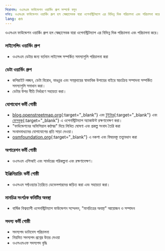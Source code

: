 ```yaml
---
শিরোনাম: ওএসএম ফাউন্ডেশন ওয়ার্কিং গ্রুপ সম্পর্কে বলুন
বর্ণনা: ওএসএম ফাউন্ডেশন ওয়ার্কিং গ্রুপ হল স্বেচ্ছাসেবক যারা ওপেনস্ট্রিটম্যাপ এর বিভিন্ন দিক পরিচালনা এবং পরিচালনা করে
lang: en
---
```


ওএসএম ফাউন্ডেশন ওয়ার্কিং গ্রুপ হল স্বেচ্ছাসেবক যারা ওপেনস্ট্রিটম্যাপ এর বিভিন্ন দিক পরিচালনা এবং পরিচালনা করে।

### লাইসেন্সিং ওয়ার্কিং গ্রুপ

* ওএসএম ডেটার জন্য বর্তমান লাইসেন্স সম্পর্কিত সমস্যাগুলি পরিচালনা করা

### ডেটা ওয়ার্কিং গ্রুপ

* কপিরাইট লঙ্ঘন, ডেটা বিরোধ, ভাঙচুর এবং সম্প্রদায়ের স্বাভাবিক উপায়ের বাইরে স্বয়ংক্রিয় সম্পাদনা সম্পর্কিত সমস্যাগুলি সমাধান করা।
* ডেটার উপর নীতি নির্ধারণে সহায়তা করা।

### যোগাযোগ কর্মী গোষ্ঠী

* [blog.openstreetmap.org](https://blog.openstreetmap.org){:target="_blank"} এবং [টুইটার](https://twitter.com/openstreetmap){:target="_blank"} এবং [ফেসবুক](https://www.facebook.com/OpenStreetMap){:target="_blank"} এ ওপেনস্ট্রিটম্যাপ অ্যাকাউন্ট রক্ষণাবেক্ষণ করা।
* "ফাউন্ডেশনের অফিসিয়াল কণ্ঠস্বর" দিয়ে লিখিত ঘোষণা এবং প্রকল্প সংবাদ তৈরি করা
* সংবাদমাধ্যমের যোগাযোগের প্রতি সাড়া দেওয়া।
* [osmfoundation.org](https://wiki.osmfoundation.org){:target="_blank"} এ নকশা এবং বিষয়বস্তু তত্ত্বাবধান করা

### অপারেশন কর্মী গোষ্ঠী

* ওএসএম এপিআই এবং সার্ভারের পরিকল্পনা এবং রক্ষণাবেক্ষণ।

### ইঞ্জিনিয়ারিং কর্মী গোষ্ঠী

* ওএসএম সফ্টওয়্যার তৈরিতে ডেভেলপারদের জড়িত করা এবং সহায়তা করা।

### মানচিত্র সংগঠক কমিটির অবস্থা

* বার্ষিক বিশ্বব্যাপী ওপেনস্ট্রিটম্যাপ ফাউন্ডেশন সম্মেলন, "মানচিত্রের অবস্থা" আয়োজন ও সম্পাদন

<!--
### স্থানীয় অধ্যায় কর্মী গোষ্ঠী
* ওএসএম ফাউন্ডেশন স্থানীয় অধ্যায় স্থাপনের প্রক্রিয়া পরিচালনার জন্য দায়ী।
-->

### সদস্য কর্মী গোষ্ঠী

* সদস্যপদ ডাটাবেস পরিচালনা
* নিয়মিত সদস্যপদ প্রশ্নের উত্তর দেওয়া
* ওএসএমএফ সদস্যপদ বৃদ্ধি
